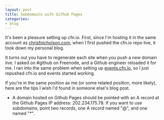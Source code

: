 ```yaml
---
layout: post
title: Subdomains with Github Pages
categories:
- blog
---
```


It's been a pleasure setting up cfn.io. First, since I'm hosting it in the same account as [chrisfnicholson.com](chrisfnicholson.com), when I first pushed the cfn.io repo live, it took down my personal blog.

It turns out you have to regenerate each site when you push a new domain live. I asked on #github on Freenode, and a Github engineer reloaded it for me. I ran into the same problem when setting up [events.cfn.io](events.cfn.io), so I just repushed cfn.io and events started working.

If you're in the same position as me (or some related position, more likely), here are the tips I wish I'd found in someone else's blog post.

* A domain hosted on Github Pages should be pointed with an A record at the Github Pages IP address: 202.234.175.78. 
If you want to use subdomains, point two records, one A record named "@", and one named "*".


